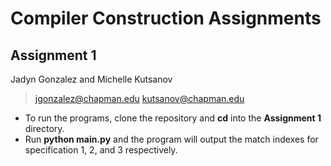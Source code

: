 # Compiler Construction Assignments
## Assignment 1
Jadyn Gonzalez and Michelle Kutsanov
> jgonzalez@chapman.edu kutsanov@chapman.edu
- To run the programs, clone the repository and **cd** into the **Assignment 1** directory.
- Run **python main.py** and the program will output the match indexes for specification 1, 2, and 3 respectively.
